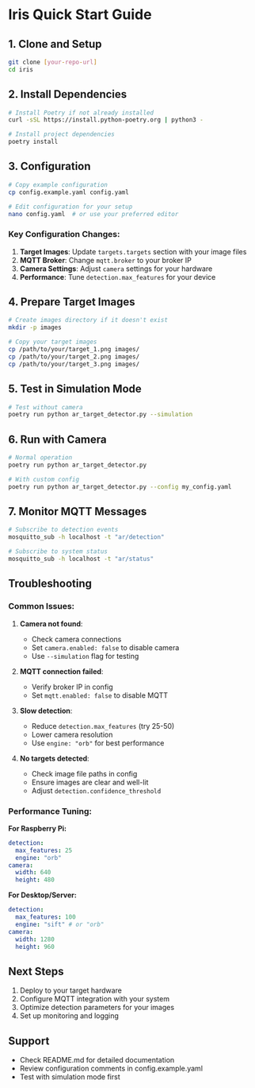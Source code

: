 # Iris Quick Start Guide

## 1. Clone and Setup

```bash
git clone [your-repo-url]
cd iris
```

## 2. Install Dependencies

```bash
# Install Poetry if not already installed
curl -sSL https://install.python-poetry.org | python3 -

# Install project dependencies
poetry install
```

## 3. Configuration

```bash
# Copy example configuration
cp config.example.yaml config.yaml

# Edit configuration for your setup
nano config.yaml  # or use your preferred editor
```

### Key Configuration Changes:

1. **Target Images**: Update `targets.targets` section with your image files
2. **MQTT Broker**: Change `mqtt.broker` to your broker IP
3. **Camera Settings**: Adjust `camera` settings for your hardware
4. **Performance**: Tune `detection.max_features` for your device

## 4. Prepare Target Images

```bash
# Create images directory if it doesn't exist
mkdir -p images

# Copy your target images
cp /path/to/your/target_1.png images/
cp /path/to/your/target_2.png images/
cp /path/to/your/target_3.png images/
```

## 5. Test in Simulation Mode

```bash
# Test without camera
poetry run python ar_target_detector.py --simulation
```

## 6. Run with Camera

```bash
# Normal operation
poetry run python ar_target_detector.py

# With custom config
poetry run python ar_target_detector.py --config my_config.yaml
```

## 7. Monitor MQTT Messages

```bash
# Subscribe to detection events
mosquitto_sub -h localhost -t "ar/detection"

# Subscribe to system status
mosquitto_sub -h localhost -t "ar/status"
```

## Troubleshooting

### Common Issues:

1. **Camera not found**:

   - Check camera connections
   - Set `camera.enabled: false` to disable camera
   - Use `--simulation` flag for testing

2. **MQTT connection failed**:

   - Verify broker IP in config
   - Set `mqtt.enabled: false` to disable MQTT

3. **Slow detection**:

   - Reduce `detection.max_features` (try 25-50)
   - Lower camera resolution
   - Use `engine: "orb"` for best performance

4. **No targets detected**:
   - Check image file paths in config
   - Ensure images are clear and well-lit
   - Adjust `detection.confidence_threshold`

### Performance Tuning:

**For Raspberry Pi:**

```yaml
detection:
  max_features: 25
  engine: "orb"
camera:
  width: 640
  height: 480
```

**For Desktop/Server:**

```yaml
detection:
  max_features: 100
  engine: "sift" # or "orb"
camera:
  width: 1280
  height: 960
```

## Next Steps

1. Deploy to your target hardware
2. Configure MQTT integration with your system
3. Optimize detection parameters for your images
4. Set up monitoring and logging

## Support

- Check README.md for detailed documentation
- Review configuration comments in config.example.yaml
- Test with simulation mode first
